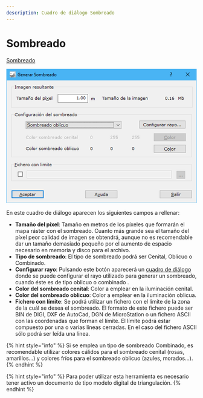 ```yaml
---
description: Cuadro de diálogo Sombreado
---
```


# Sombreado

[Sombreado](../../como.../como-sombreado.md)

![Cuadro de di&#xE1;logo Sombreado](../../../.gitbook/assets/image%20%2840%29.png)

En este cuadro de diálogo aparecen los siguientes campos a rellenar:

* **Tamaño del píxel**: Tamaño en metros de los píxeles que formarán el mapa ráster con el sombreado. Cuanto más grande sea el tamaño del píxel peor calidad de imagen se obtendrá, aunque no es recomendable dar un tamaño demasiado pequeño por el aumento de espacio necesario en memoria y disco para el archivo.
* **Tipo de sombreado**: El tipo de sombreado podrá ser Cenital, Oblicuo o Combinado.
* **Configurar rayo**: Pulsando este botón aparecerá un [cuadro de diálogo ](configurar-rayo.md)donde se puede configurar el rayo utilizado para generar un sombreado, cuando éste es de tipo oblicuo o combinado .
* **Color del sombreado cenital**: Color a emplear en la iluminación cenital.
* **Color del sombreado oblicuo**: Color a emplear en la iluminación oblicua.
* **Fichero con límite**: Se podrá utilizar un fichero con el límite de la zona de la cuál se desea el sombreado. El formato de este fichero puede ser BIN de DIGI, DXF de AutoCad, DGN de MicroStation o un fichero ASCII con las coordenadas que forman el límite. El límite podrá estar compuesto por una o varias líneas cerradas. En el caso del fichero ASCII sólo podrá ser leída una línea.

{% hint style="info" %}
Si se emplea un tipo de sombreado Combinado, es recomendable utilizar colores cálidos para el sombreado cenital \(rosas, amarillos...\) y colores fríos para el sombreado oblicuo \(azules, morados...\).
{% endhint %}

{% hint style="info" %}
Para poder utilizar esta herramienta es necesario tener activo un documento de tipo modelo digital de triangulación.
{% endhint %}

